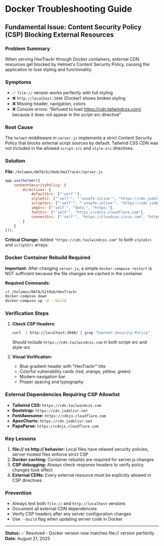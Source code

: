 # Docker Troubleshooting Guide

## Fundamental Issue: Content Security Policy (CSP) Blocking External Resources

### Problem Summary
When serving HexTrackr through Docker containers, external CDN resources get blocked by Helmet's Content Security Policy, causing the application to lose styling and functionality.

### Symptoms
- ✅ `file://` version works perfectly with full styling
- ❌ `http://localhost:3040` (Docker) shows broken styling
- ❌ Missing header, navigation, colors
- ❌ Console errors: "Refused to load https://cdn.tailwindcss.com/ because it does not appear in the script-src directive"

### Root Cause
The `helmet` middleware in `server.js` implements a strict Content Security Policy that blocks external script sources by default. Tailwind CSS CDN was not included in the allowed `script-src` and `style-src` directives.

### Solution
**File:** `/Volumes/DATA/GitHub/HexTrackr/server.js`

```javascript
app.use(helmet({
    contentSecurityPolicy: {
        directives: {
            defaultSrc: ["'self'"],
            styleSrc: ["'self'", "'unsafe-inline'", "https://cdn.jsdelivr.net", "https://cdnjs.cloudflare.com", "https://cdn.tailwindcss.com"],
            scriptSrc: ["'self'", "'unsafe-inline'", "https://cdn.jsdelivr.net", "https://cdnjs.cloudflare.com", "https://cdn.tailwindcss.com"],
            imgSrc: ["'self'", "data:", "https:"],
            fontSrc: ["'self'", "https://cdnjs.cloudflare.com"],
            connectSrc: ["'self'", "https://cloudsso.cisco.com", "https://api.cisco.com"]
        }
    }
}));
```

**Critical Change:** Added `"https://cdn.tailwindcss.com"` to both `styleSrc` and `scriptSrc` arrays.

### Docker Container Rebuild Required
**Important:** After changing `server.js`, a simple `docker-compose restart` is NOT sufficient because the file changes are cached in the container.

**Required Commands:**
```bash
cd /Volumes/DATA/GitHub/HexTrackr
docker-compose down
docker-compose up -d --build
```

### Verification Steps
1. **Check CSP Headers:**
   ```bash
   curl -I http://localhost:3040/ | grep "Content-Security-Policy"
   ```
   Should include `https://cdn.tailwindcss.com` in both script-src and style-src

2. **Visual Verification:**
   - Blue gradient header with "HexTrackr" title
   - Colorful vulnerability cards (red, orange, yellow, green)
   - Modern navigation bar
   - Proper spacing and typography

### External Dependencies Requiring CSP Allowlist
- **Tailwind CSS:** `https://cdn.tailwindcss.com`
- **Bootstrap:** `https://cdn.jsdelivr.net`
- **FontAwesome:** `https://cdnjs.cloudflare.com`
- **ApexCharts:** `https://cdn.jsdelivr.net`
- **PapaParse:** `https://cdnjs.cloudflare.com`

### Key Lessons
1. **file:// vs http:// behavior:** Local files have relaxed security policies, server-hosted files enforce strict CSP
2. **Docker caching:** Container rebuilds are required for server.js changes
3. **CSP debugging:** Always check response headers to verify policy changes took effect
4. **External CDNs:** Every external resource must be explicitly allowed in CSP directives

### Prevention
- Always test both `file://` and `http://localhost` versions
- Document all external CDN dependencies
- Verify CSP headers after any server configuration changes
- Use `--build` flag when updating server code in Docker

---
**Status:** ✅ Resolved - Docker version now matches file:// version perfectly
**Date:** August 21, 2025
